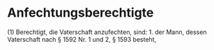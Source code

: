 # Anfechtungsberechtigte

(1) Berechtigt, die Vaterschaft anzufechten, sind:  1.
 der Mann, dessen Vaterschaft nach § 1592 Nr. 1 und 2, § 1593 besteht,